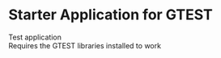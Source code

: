 # Starter Application for GTEST
Test application   
Requires the GTEST libraries installed to work   

